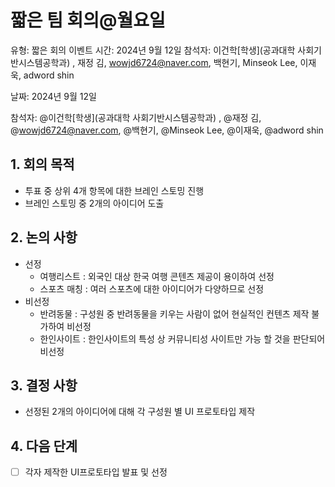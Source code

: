 # 짧은 팀 회의@월요일

유형: 짧은 회의
이벤트 시간: 2024년 9월 12일
참석자: 이건학[학생](공과대학 사회기반시스템공학과) ‍, 재정 김, wowjd6724@naver.com, 백현기, Minseok Lee, 이재욱, adword shin

날짜: 2024년 9월 12일

참석자: @이건학[학생](공과대학 사회기반시스템공학과) ‍, @재정 김, @wowjd6724@naver.com, @백현기, @Minseok Lee, @이재욱, @adword shin

## 1. 회의 목적

- 투표 중 상위 4개 항목에 대한 브레인 스토밍 진행
- 브레인 스토밍 중 2개의 아이디어 도출

## 2. 논의 사항

- 선정
    - 여행리스트 : 외국인 대상 한국 여행 콘텐츠 제공이 용이하여 선정
    - 스포츠 매칭 : 여러 스포츠에 대한 아이디어가 다양하므로 선정
- 비선정
    - 반려동물 : 구성원 중 반려동물을 키우는 사람이 없어 현실적인 컨텐츠 제작 불가하여 비선정
    - 한인사이트 : 한인사이트의 특성 상 커뮤니티성 사이트만 가능 할 것을 판단되어 비선정

## 3. 결정 사항

- 선정된 2개의 아이디어에 대해 각 구성원 별 UI 프로토타입 제작

## 4. 다음 단계

- [ ]  각자 제작한 UI프로토타입 발표 및 선정